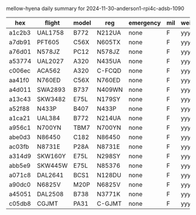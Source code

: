 mellow-hyena daily summary for 2024-11-30-anderson1-rpi4c-adsb-1090

|hex|flight|model|reg|emergency|mil|weirdo|
|--|--|--|--|--|--|--|
|a1c2b3|UAL1758|B772|N212UA|none|F|yyy|
|a7db91|PFT605|C56X|N605TX|none|F|yyy|
|a76d01|N578JZ|PC12|N578JZ|none|F|yyy|
|a53774|UAL2027|A320|N435UA|none|F|yyy|
|c006ec|ACA562|A320|C-FCQD|none|F|yyy|
|aa41f0|N760ED|C56X|N760ED|none|F|yyy|
|a4d011|SWA2893|B737|N409WN|none|F|yyy|
|a13c43|SKW3482|E75L|N179SY|none|F|yyy|
|a52f88|N433P|B407|N433P|none|F|yyy|
|a1ca21|UAL384|B772|N214UA|none|F|yyy|
|a956c1|N700YN|TBM7|N700YN|none|F|yyy|
|abe0d3|N86450|C182|N86450|none|F|yyy|
|ac03fb|N8731E|P28A|N8731E|none|F|yyy|
|a314d9|SKW160Y|E75L|N298SY|none|F|yyy|
|abb5e9|SKW445W|E75L|N85376|none|F|yyy|
|a071c8|DAL2641|BCS1|N128DU|none|F|yyy|
|a90dc0|N6825V|M20P|N6825V|none|F|yyy|
|a45051|DAL2508|B738|N3771K|none|F|yyy|
|c05db8|CGJMT|PA31|C-GJMT|none|F|yyy|
